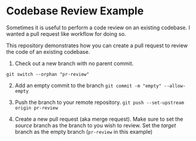 # Codebase Review Example

Sometimes it is useful to perform a code review on an existing codebase.
I wanted a pull request like workflow for doing so. 

This repository demonstrates how you can create a pull request to review the code of an existing codebase.

1. Check out a new branch with no parent commit.

`git switch --orphan "pr-review"`

2. Add an empty commit to the branch
`git commit -m "empty" --allow-empty`

3. Push the branch to your remote repository.
`git push --set-upstream origin pr-review`

4. Create a new pull request (aka merge request). Make sure to set the _source_ branch as the branch to you wish to review. Set the _target_ branch as the empty branch (`pr-review` in this example)
